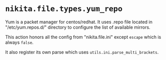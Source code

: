 
# `nikita.file.types.yum_repo`

Yum is a packet manager for centos/redhat. It uses .repo file located in 
"/etc/yum.repos.d/" directory to configure the list of available mirrors.


This action honors all the config from "nikita.file.ini" except `escape`
which is always `false`.

It also register its own parse which uses `utils.ini.parse_multi_brackets`.
